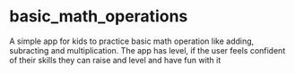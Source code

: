 # basic_math_operations

A simple app for kids to practice 
basic math operation like adding, subracting
and multiplication. The app has level, if 
the user feels confident of their skills
they can raise and level and have fun with it
